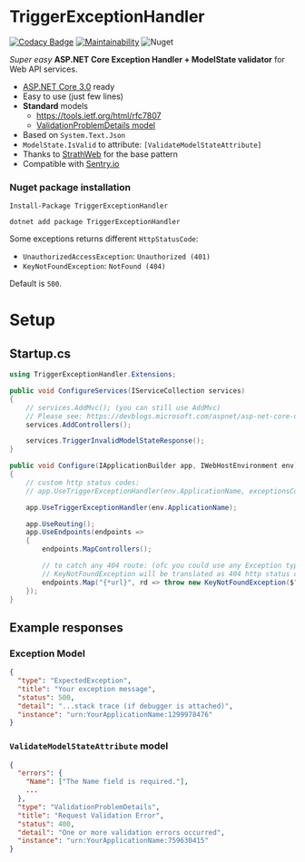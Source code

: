 # TriggerExceptionHandler

[![Codacy Badge](https://api.codacy.com/project/badge/Grade/577b53ee206c4c79a21e79494175f9b8)](https://app.codacy.com/app/TheTrigger/TriggerExceptionHandler?utm_source=github.com&utm_medium=referral&utm_content=TheTrigger/TriggerExceptionHandler&utm_campaign=Badge_Grade_Settings)
[![Maintainability](https://api.codeclimate.com/v1/badges/001b282305a6211ef0d6/maintainability)](https://codeclimate.com/github/TheTrigger/Oibi.Repository/maintainability)
![Nuget](https://img.shields.io/nuget/dt/TriggerExceptionHandler.svg?label=NuGet%20Downloads&style=flat-square)

_Super easy_ **ASP.NET Core Exception Handler + ModelState validator** for Web API services.

- [ASP.NET Core 3.0](https://dotnet.microsoft.com/download/dotnet-core/3.0) ready
- Easy to use (just few lines)
- **Standard** models
  - https://tools.ietf.org/html/rfc7807
  - [ValidationProblemDetails model](https://docs.microsoft.com/en-us/dotnet/api/microsoft.aspnetcore.mvc.validationproblemdetails?view=aspnetcore-2.2&viewFallbackFrom=viewFallbackFrom%3Daspnetcore-3.0)
- Based on `System.Text.Json`
- `ModelState.IsValid` to attribute: `[ValidateModelStateAttribute]`
- Thanks to [StrathWeb](https://www.strathweb.com/2018/07/centralized-exception-handling-and-request-validation-in-asp-net-core/) for the base pattern
- Compatible with [Sentry.io](https://sentry.io)

### Nuget package installation

```shell
Install-Package TriggerExceptionHandler
```

```shell
dotnet add package TriggerExceptionHandler
```

Some exceptions returns different `HttpStatusCode`:

- `UnauthorizedAccessException`: `Unauthorized (401)`
- `KeyNotFoundException`: `NotFound (404)`

Default is `500`.

# Setup

## Startup.cs

```C#
using TriggerExceptionHandler.Extensions;

public void ConfigureServices(IServiceCollection services)
{
    // services.AddMvc(); (you can still use AddMvc)
    // Please see: https://devblogs.microsoft.com/aspnet/asp-net-core-updates-in-net-core-3-0-preview-4/
    services.AddControllers();

    services.TriggerInvalidModelStateResponse();
}
```

```C#
public void Configure(IApplicationBuilder app, IWebHostEnvironment env)
{
    // custom http status codes:
    // app.UseTriggerExceptionHandler(env.ApplicationName, exceptionsCode: new Ext2HttpCode { { typeof(ArgumentException), HttpStatusCode.Ambiguous } });

    app.UseTriggerExceptionHandler(env.ApplicationName);

    app.UseRouting();
    app.UseEndpoints(endpoints =>
    {
        endpoints.MapControllers();

        // to catch any 404 route: (ofc you could use any Exception type)
        // KeyNotFoundException will be translated as 404 http status code
        endpoints.Map("{*url}", rd => throw new KeyNotFoundException($"Unable to find route: [{rd.Request.Method}] {rd.Request.Path}"));
    });
}
```

## Example responses

### Exception Model

```json
{
  "type": "ExpectedException",
  "title": "Your exception message",
  "status": 500,
  "detail": "...stack trace (if debugger is attached)",
  "instance": "urn:YourApplicationName:1299978476"
}
```

### `ValidateModelStateAttribute` model

```json
{
  "errors": {
    "Name": ["The Name field is required."],
    ...
  },
  "type": "ValidationProblemDetails",
  "title": "Request Validation Error",
  "status": 400,
  "detail": "One or more validation errors occurred",
  "instance": "urn:YourApplicationName:759630415"
}
```
